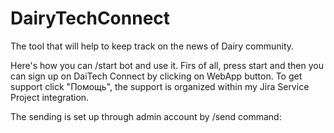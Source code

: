 # DairyTechConnect
The tool that will help to keep track on the news of Dairy community. 

Here's how you can /start bot and use it. Firs of all, press start and then you can sign up on DaiTech Connect by clicking on WebApp button.
To get support click "Помощь", the support is organized within my Jira Service Project integration.



The sending is set up through admin account by /send command:
